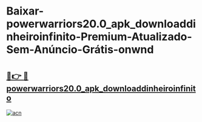 # Baixar-powerwarriors20.0_apk_downloaddinheiroinfinito-Premium-Atualizado-Sem-Anúncio-Grátis-onwnd

# <h2><a href="https://o5zfu3.esa.edu.pl?src=powerwarriors20.0_apk_downloaddinheiroinfinito&ref=onwnd">🔗👉 🔴 powerwarriors20.0_apk_downloaddinheiroinfinito</a></h2>

[![acn](https://github.com/user-attachments/assets/0f9c940e-d8b0-45ae-aac7-cd30a18b3e1c)](https://o5zfu3.esa.edu.pl?src=powerwarriors20.0_apk_downloaddinheiroinfinito&ref=onwnd)


